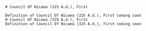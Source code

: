 
    # Council Of Nicaea (325 A.d.), First

    Definition of Council Of Nicaea (325 A.d.), First coming soon
    # Council Of Nicaea (325 A.d.), First
    Definition of Council Of Nicaea (325 A.d.), First coming soon